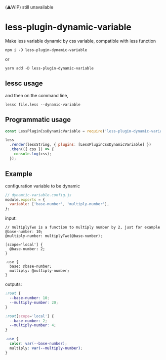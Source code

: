 (⚠️WIP) still unavailable

# less-plugin-dynamic-variable

Make less variable dynamic by css variable, compatible with less function

```shell
npm i -D less-plugin-dynamic-variable
```

or

```shell
yarn add -D less-plugin-dynamic-variable
```

## lessc usage

and then on the command line,

```
lessc file.less --dynamic-variable
```

## Programmatic usage

```js
const LessPluginCssDynamicVariable = require('less-plugin-dynamic-variable');

less
  .render(lessString, { plugins: [LessPluginCssDynamicVariable] })
  .then(({ css }) => {
    console.log(css);
  });
```

## Example

configuration variable to be dynamic
```js
// dynamtic-variable.config.js
module.exports = {
  variable: ['base-number', 'multiply-number'],
};
```

input:
```less
// multiplyTwo is a function to multiply number by 2, just for example
@base-number: 10;
@multiply-number: multiplyTwo(@base-number);

[scope='local'] {
  @base-number: 2;
}

.use {
  base: @base-number;
  multiply: @multiply-number;
}
```

outputs:

```css
:root {
  --base-number: 10;
  --multiply-number: 20;
}

:root[scope='local'] {
  --base-number: 2;
  --multiply-number: 4;
}

.use {
  color: var(--base-number);
  multiply: var(--multiply-number);
}
```

